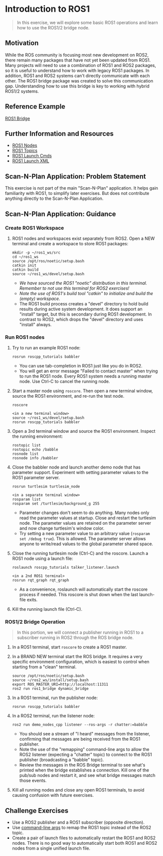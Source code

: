 # Introduction to ROS1
>In this exercise, we will explore some basic ROS1 operations and learn how to use the ROS1/2 bridge node.


## Motivation
While the ROS community is focusing most new development on ROS2, there remain many packages that have not yet been updated from ROS1.  Many projects will need to use a combination of ROS1 and ROS2 packages, so it is useful to understand how to work with legacy ROS1 packages.
In addition, ROS1 and ROS2 systems can't directly communicate with each other.  The ROS1 bridge package was created to solve this communication gap.  Understanding how to use this bridge is key to working with hybrid ROS1/2 systems.

## Reference Example

[ROS1 Bridge](https://github.com/ros2/ros1_bridge)

## Further Information and Resources

* [ROS1 Nodes](http://wiki.ros.org/ROS/Tutorials/UnderstandingNodes)
* [ROS1 Topics](http://wiki.ros.org/ROS/Tutorials/UnderstandingTopics)
* [ROS1 Launch Cmds](http://wiki.ros.org/roslaunch/Commandline%20Tools)
* [ROS1 Launch XML](http://wiki.ros.org/roslaunch/XML)

## Scan-N-Plan Application: Problem Statement
This exercise is not part of the main "Scan-N-Plan" application.  It helps gain familiarity with ROS1, to simplify later exercises.  But does not contribute anything directly to the Scan-N-Plan Application.

## Scan-N-Plan Application: Guidance

### Create ROS1 Workspace
1. ROS1 nodes and workspaces exist separately from ROS2.  Open a NEW terminal and create a workspace to store ROS1 packages:

   ```
   mkdir -p ~/ros1_ws/src
   cd ~/ros1_ws
   source /opt/ros/noetic/setup.bash
   catkin init
   catkin build
   source ~/ros1_ws/devel/setup.bash
   ```
   
   * _We have sourced the ROS1 "noetic" distribution in this terminal.  Remember to not use this terminal for ROS2 exercises!_
   * _Note the use of ROS1's build tool "catkin" to initialize and build the (empty) workspace._
   * The ROS1 build process creates a "devel" directory to hold build results during active system development.  It does support an "install" target, but this is secondary during ROS1 development.  In contrast to ROS2, which drops the "devel" directory and uses "install" always.

### Run ROS1 nodes
1. Try to run an example ROS1 node:

   ```
   rosrun roscpp_tutorials babbler
   ```
   
   * You can use tab-completion in ROS1 just like you do in ROS2.
   * You will get an error message "Failed to contact master" when trying to run the ROS1 node.  Every ROS1 system needs a running master node.  Use Ctrl-C to cancel the running node.
   
1. Start a master node using `roscore`.  Then open a new terminal window, source the ROS1 environment, and re-run the test node.

   ```
   roscore
   
   <in a new terminal window>
   source ~/ros1_ws/devel/setup.bash
   rosrun roscpp_tutorials babbler
   ```

1. Open a 3rd terminal window and source the ROS1 environment.  Inspect the running environment:

   ```
   rostopic list
   rostopic echo /babble
   rosnode list
   rosnode info /babbler
   ```
   
1. Close the babbler node and launch another demo node that has parameter support.  Experiment with setting parameter values to the ROS1 parameter server.

   ```
   rosrun turtlesim turtlesim_node
   
   <in a separate terminal window>
   rosparam list
   rosparam set /turtlesim/background_g 255
   ```
 
   * Parameter changes don't seem to do anything.  Many nodes only read the parameter values at startup.  Close and restart the turtlesim node.  The parameter values are retained on the parameter server and now change turtlesim's window color.
   * Try setting a new parameter value to an arbitrary value (`rosparam set /debug true`).  This is allowed.  The parameter server allows anyone to write/read values to the global parameter shared space.
 
 1. Close the running turtlesim node (Ctrl-C) and the roscore.  Launch a ROS1 node using a launch file:
 
    ```
    roslaunch roscpp_tutorials talker_listener.launch
    
    <in a 2nd ROS1 terminal>
    rosrun rqt_graph rqt_graph
    ```
    
    * As a convenience, roslaunch will automatically start the roscore process if needed.  This roscore is shut down when the last launch-file exits.
    
1. Kill the running launch file (Ctrl-C).

### ROS1/2 Bridge Operation
> In this portion, we will connect a publisher running in ROS1 to a subscriber running in ROS2 through the ROS bridge node.

1. In a ROS1 terminal, start `roscore` to create a ROS1 master.

1. In a BRAND NEW terminal start the ROS bridge.  It requires a very specific environment configuration, which is easiest to control when starting from a "clean" terminal.

   ```
   source /opt/ros/noetic/setup.bash
   source ~/ros2_ws/install/setup.bash
   export ROS_MASTER_URI=http://localhost:11311
   ros2 run ros1_bridge dynamic_bridge
   ```

1. In a ROS1 terminal, run the publisher node:

   ```
   rosrun roscpp_tutorials babbler
   ```
   
1. In a ROS2 terminal, run the listener node:

   ```
   ros2 run demo_nodes_cpp listener --ros-args -r chatter:=babble
   ```
 
   * You should see a stream of "I heard" messages from the listener, confirming that messages are being received from the ROS1 publisher.
   * Note the use of the "remapping" command-line args to allow the ROS2 listener (expecting a "chatter" topic) to connect to the ROS1 publisher (broadcasting a "babble" topic).
   * Review the messages in the ROS Bridge terminal to see what's printed when the bridge establishes a connection.  Kill one of the pub/sub nodes and restart it, and see what bridge messages match those events.

1. Kill all running nodes and close any open ROS1 terminals, to avoid causing confusion with future exercises.

## Challenge Exercises
* Use a ROS2 publisher and a ROS1 subscriber (opposite direction).
* Use [command-line args](http://wiki.ros.org/Remapping%20Arguments) to remap the ROS1 topic instead of the ROS2 topic.
* Create a pair of launch files to automatically restart the ROS1 and ROS2 nodes.  There is no good way to automatically start both ROS1 and ROS2 nodes from a single unified launch file.

